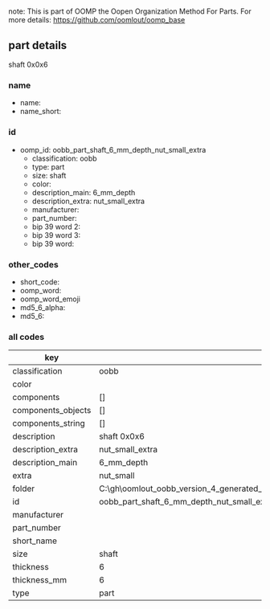 #   

note: This is part of OOMP the Oopen Organization Method For Parts. For more details: https://github.com/oomlout/oomp_base

##  part details



shaft 0x0x6

### name
* name: 
* name_short: 
### id
* oomp_id: oobb_part_shaft_6_mm_depth_nut_small_extra
  * classification: oobb
  * type: part
  * size: shaft
  * color: 
  * description_main: 6_mm_depth
  * description_extra: nut_small_extra
  * manufacturer: 
  * part_number: 
  * bip 39 word 2: 
  * bip 39 word 3: 
  * bip 39 word: 

### other_codes
* short_code: 
* oomp_word: 
* oomp_word_emoji 
* md5_6_alpha: 
* md5_6: 









### all codes 
| key | value |  
| --- | --- |  
| classification | oobb |  
| color |  |  
| components | [] |  
| components_objects | [] |  
| components_string | [] |  
| description | shaft 0x0x6 |  
| description_extra | nut_small_extra |  
| description_main | 6_mm_depth |  
| extra | nut_small |  
| folder | C:\gh\oomlout_oobb_version_4_generated_parts\things\oobb_part_shaft_6_mm_depth_nut_small_extra |  
| id | oobb_part_shaft_6_mm_depth_nut_small_extra |  
| manufacturer |  |  
| part_number |  |  
| short_name |  |  
| size | shaft |  
| thickness | 6 |  
| thickness_mm | 6 |  
| type | part |  
